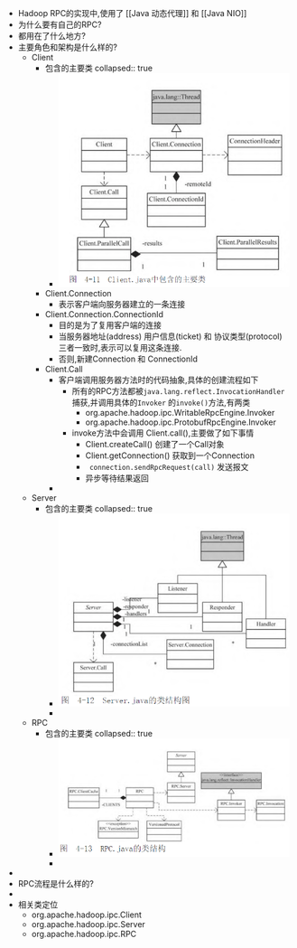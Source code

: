 - Hadoop RPC的实现中,使用了 [[Java 动态代理]] 和 [[Java NIO]]
- 为什么要有自己的RPC?
- 都用在了什么地方?
- 主要角色和架构是什么样的?
	- Client
		- 包含的主要类
		  collapsed:: true
			- ![image.png](../assets/image_1649667679834_0.png)
		- Client.Connection
			- 表示客户端向服务器建立的一条连接
		- Client.Connection.ConnectionId
			- 目的是为了复用客户端的连接
			- 当服务器地址(address) 用户信息(ticket) 和 协议类型(protocol) 三者一致时,表示可以复用这条连接.
			- 否则,新建Connection 和 ConnectionId
		- Client.Call
			- 客户端调用服务器方法时的代码抽象,具体的创建流程如下
				- 所有的RPC方法都被`java.lang.reflect.InvocationHandler` 捕获,并调用具体的`Invoker` 的`invoke()`方法,有两类
					- org.apache.hadoop.ipc.WritableRpcEngine.Invoker
					- org.apache.hadoop.ipc.ProtobufRpcEngine.Invoker
				- invoke方法中会调用 Client.call(),主要做了如下事情
					- Client.createCall() 创建了一个Call对象
					- Client.getConnection() 获取到一个Connection
					- ` connection.sendRpcRequest(call)` 发送报文
					- 异步等待结果返回
			-
	- Server
		- 包含的主要类 
		  collapsed:: true
			- ![image.png](../assets/image_1649667716473_0.png)
			-
	- RPC
		- 包含的主要类
		  collapsed:: true
			- ![image.png](../assets/image_1649667735794_0.png)
			-
-
- RPC流程是什么样的?
-
- 相关类定位
	- org.apache.hadoop.ipc.Client
	- org.apache.hadoop.ipc.Server
	- org.apache.hadoop.ipc.RPC
